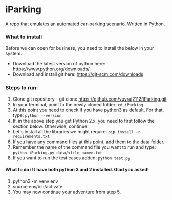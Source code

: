 # iParking
A repo that emulates an automated car-parking scenario. Written in Python.

### What to install
Before we can open for business, you need to install the below in your system.
* Download the latest version of python here: https://www.python.org/downloads/
* Download and install git here: https://git-scm.com/downloads

### Steps to run:

1. Clone git repository - git clone https://github.com/yuvraj2112/iParking.git
2. In your terminal, point to the newly cloned folder: `cd iParking`
3. At this point you need to check if you have python3 as default. For that, type: `python --version`.
4. If, in the above step you get Python 2.x, you need to first follow the section below. Otherwise, continue.
5. Let's install all the libraries we might require: `pip install -r requirements.txt`
6. If you have any command files at this point, add them to the data folder.
7. Remember the name of the command file you want to run and type: `python iParking.py data/<file_name>.txt`
8. If you want to run the test cases added: `python test.py`


#### What to do if I have both python 3 and 2 installed. Glad you asked!
1. python3 -m venv env
2. source env/bin/activate
3. You may now continue your adventure from step 5.
